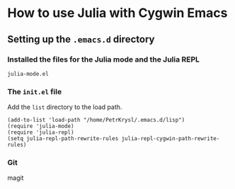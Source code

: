# How to use Julia with Cygwin Emacs

## Setting up the `.emacs.d` directory

### Installed the files for the Julia mode and the Julia REPL

`julia-mode.el`


### The `init.el` file

Add the `list` directory to the load path.
```
(add-to-list 'load-path "/home/PetrKrysl/.emacs.d/lisp")
(require 'julia-mode)
(require 'julia-repl)
(setq julia-repl-path-rewrite-rules julia-repl-cygwin-path-rewrite-rules)
```

### Git
magit